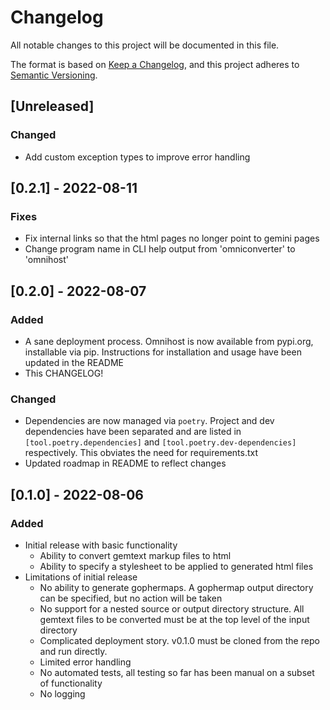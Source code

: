 # Changelog

All notable changes to this project will be documented in this file.

The format is based on [Keep a Changelog](https://keepachangelog.com/en/1.0.0/),
and this project adheres to [Semantic Versioning](https://semver.org/spec/v2.0.0.html).


## [Unreleased]

### Changed
 - Add custom exception types to improve error handling
 
## [0.2.1] - 2022-08-11

### Fixes

 - Fix internal links so that the html pages no longer point to gemini pages
 - Change program name in CLI help output from 'omniconverter' to 'omnihost'

## [0.2.0] - 2022-08-07

### Added

 - A sane deployment process. Omnihost is now available from pypi.org, installable via pip. Instructions for installation and usage have been updated in the README
 - This CHANGELOG!
 
 ### Changed

 - Dependencies are now managed via `poetry`. Project and dev dependencies have been separated and are listed in `[tool.poetry.dependencies]` and `[tool.poetry.dev-dependencies]` respectively. This obviates the need for requirements.txt
 - Updated roadmap in README to reflect changes
 
## [0.1.0] - 2022-08-06

### Added

 - Initial release with basic functionality 
   + Ability to convert gemtext markup files to html
   + Ability to specify a stylesheet to be applied to generated html files
 - Limitations of initial release
   + No ability to generate gophermaps. A gophermap output directory can be specified, but no action will be taken
   + No support for a nested source or output directory structure. All gemtext files to be converted must be at the top level of the input directory
   + Complicated deployment story. v0.1.0 must be cloned from the repo and run directly.
   + Limited error handling
   + No automated tests, all testing so far has been manual on a subset of functionality
   + No logging